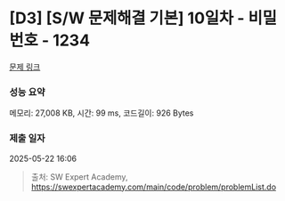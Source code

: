 # [D3] [S/W 문제해결 기본] 10일차 - 비밀번호 - 1234 

[문제 링크](https://swexpertacademy.com/main/code/problem/problemDetail.do?contestProbId=AV14_DEKAJcCFAYD) 

### 성능 요약

메모리: 27,008 KB, 시간: 99 ms, 코드길이: 926 Bytes

### 제출 일자

2025-05-22 16:06



> 출처: SW Expert Academy, https://swexpertacademy.com/main/code/problem/problemList.do
